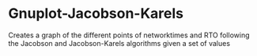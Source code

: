 # Gnuplot-Jacobson-Karels
Creates a graph of the different points of networktimes and RTO following the Jacobson and Jacobson-Karels algorithms given a set of values
